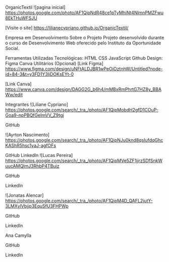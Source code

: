 OrganicTextil
![pagina inicial] https://photos.google.com/photo/AF1QipNdR48ce1pTyMhiNt4NlmnPMZFwu8EkTHuWFSJU

[Visite o site] https://lilianecypriano.github.io/OrganicTextil/

Empresa em Desenvolvimento
Sobre o Projeto
Projeto desenvolvido durante o curso de Desenvolvimento Web oferecido pelo Instituto da Oportunidade Social.

Ferramentas Utilizadas
Tecnológicas:
HTML
CSS
JavaScript
Github
Design:
Figma
Canva
Utilitários (Opcional)
[Link Figma] https://www.figma.com/design/uNFtALDJBR1wPeOjOztnhW/Untitled?node-id=84-3&t=y3FD1Y3liDOKsEYt-0

[Link Canva] https://www.canva.com/design/DAGG2G_b6h4/mMBxRmPhrtG7HZ8y_BBAWw/edit

Integrantes
![Liliane Cypriano] https://photos.google.com/search/_tra_/photo/AF1QipMobdH2gfD1COuP-Goa9-npPBQfGeImVV_Z9tgj

GitHub


![Ayrton Nascimento] https://photos.google.com/search/_tra_/photo/AF1QipNJu0knd8qsIufdqGhcKAShR5hsc1yaJ-agfOFs

GitHub
LinkedIn
![Lucas Pereira] https://photos.google.com/search/_tra_/photo/AF1QipMVe5ZF1jjrzSDfSnkWuucAMQImJ3RhbP4TBuiz

GitHub

LinkedIn

![Jonatas Alencar] https://photos.google.com/search/_tra_/photo/AF1QipM4D_QAFL2jutY-3LMXylVbjjp3EquSfU3FHPWp

GitHub

LinkedIn

Ana Camylla

GitHub

LinkedIn
